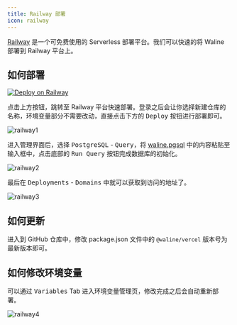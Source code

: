 ```yaml
---
title: Railway 部署
icon: railway
---
```


[Railway](https://railway.app/) 是一个可免费使用的 Serverless 部署平台。我们可以快速的将 Waline 部署到 Railway 平台上。

<!-- more -->

## 如何部署

[![Deploy on Railway](https://railway.app/button.svg)](https://railway.app/new/template/UZB84v?referralCode=lizheming)

点击上方按钮，跳转至 Railway 平台快速部署。登录之后会让你选择新建仓库的名称，环境变量部分不需要改动，直接点击下方的 <kbd>Deploy</kbd> 按钮进行部署即可。

![railway1](../../assets/railway-1.jpg)

进入管理界面后，选择 <kbd>PostgreSQL</kbd> - <kbd>Query</kbd>，将 [waline.pgsql](https://github.com/walinejs/waline/blob/main/assets/waline.pgsql) 中的内容粘贴至输入框中，点击底部的 <kbd>Run Query</kbd> 按钮完成数据库的初始化。

![railway2](../../assets/railway-2.jpg)

最后在 <kbd>Deployments</kbd> - <kbd>Domains</kbd> 中就可以获取到访问的地址了。

![railway3](../../assets/railway-3.jpg)

## 如何更新

进入到 GitHub 仓库中，修改 package.json 文件中的 `@waline/vercel` 版本号为最新版本即可。

## 如何修改环境变量

可以通过 <kbd>Variables</kbd> Tab 进入环境变量管理页，修改完成之后会自动重新部署。

![railway4](../../assets/railway-4.jpg)

